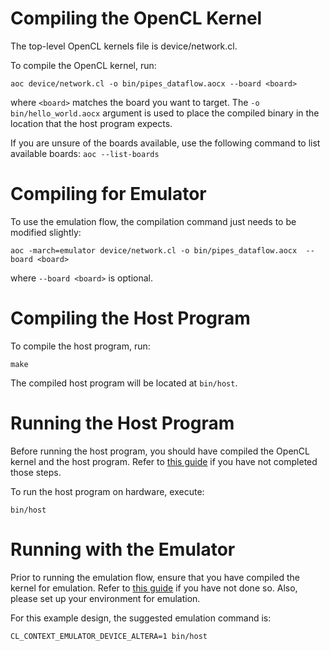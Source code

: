 # Compiling the OpenCL Kernel

The top-level OpenCL kernels file is device/network.cl.

To compile the OpenCL kernel, run:

```
aoc device/network.cl -o bin/pipes_dataflow.aocx --board <board>
```

where ```<board>``` matches the board you want to target. The ```-o bin/hello_world.aocx``` argument is used to place the compiled binary in the location that the host program expects.

If you are unsure of the boards available, use the following command to list available boards: ```aoc --list-boards```


# Compiling for Emulator

To use the emulation flow, the compilation command just needs to be modified slightly:

```
aoc -march=emulator device/network.cl -o bin/pipes_dataflow.aocx  --board <board>
```

where ```--board <board>``` is optional.


# Compiling the Host Program

To compile the host program, run:

```
make
```

The compiled host program will be located at ```bin/host```.


# Running the Host Program

Before running the host program, you should have compiled the OpenCL kernel and the host program. Refer to [this guide](https://www.altera.com/content/dam/altera-www/global/en_US/pdfs/literature/hb/opencl-sdk/aocl_programming_guide.pdf) if you have not completed those steps.

To run the host program on hardware, execute:

```
bin/host
```

# Running with the Emulator

Prior to running the emulation flow, ensure that you have compiled the kernel for emulation. Refer to [this guide](https://www.altera.com/content/dam/altera-www/global/en_US/pdfs/literature/hb/opencl-sdk/aocl_programming_guide.pdf) if you have not done so. Also, please set up your environment for emulation.  

For this example design, the suggested emulation command is:

```
CL_CONTEXT_EMULATOR_DEVICE_ALTERA=1 bin/host
```
